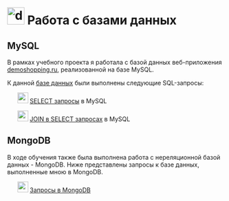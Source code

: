 # <img width="40" height="40" src="https://img.icons8.com/?size=100&id=43611&format=png&color=000000" alt="database"/> Работа с базами данных


## MySQL
В рамках учебного проекта я работала с базой данных веб-приложения [demoshopping.ru](https://qa.demoshopping.ru/), реализованной на базе MySQL.

К данной [базе данных](https://github.com/NikolaevaAR/database/blob/main/%D0%A1%D1%82%D1%80%D1%83%D0%BA%D1%82%D1%83%D1%80%D0%B0%20%D0%B1%D0%B0%D0%B7%D1%8B%20%D0%B4%D0%B0%D0%BD%D0%BD%D1%8B%D1%85%20demoshopping.ru.png) были выполнены следующие SQL-запросы:

&nbsp;&nbsp;&nbsp;&nbsp;&nbsp;
<img width="25" height="25" src="https://img.icons8.com/nolan/96/my-sql.png" alt="my-sql"/> [SELECT запросы](https://docs.google.com/spreadsheets/d/11r04OCBKj_N6k4DEfJlfSPYuMKw3Lk3zgXjZF2EKNiM/edit?usp=sharing) в MySQL

&nbsp;&nbsp;&nbsp;&nbsp;&nbsp;
<img width="25" height="25" src="https://img.icons8.com/nolan/96/my-sql.png" alt="my-sql"/> [JOIN в SELECT запросах](https://docs.google.com/spreadsheets/d/1t594hmCTU5GCKBxPTqHG-ZoKNatpUu6eM-OSpk5uOgo/edit?usp=sharing) в MySQL


## MongoDB
В ходе обучения также была выполнена работа с нереляционной базой данных - MongoDB. Ниже представлены запросы к базе данных, выполненные мною в MongoDB.

&nbsp;&nbsp;&nbsp;&nbsp;&nbsp;
<img width="25" height="25" src="https://img.icons8.com/nolan/96/mongo-db.png" alt="mongo-db"/> [Запросы в MongoDB](https://docs.google.com/spreadsheets/d/1t1VMk8F0yQQqxt8aa8n4_daprP0BmPePxms6hCfqlYE/edit?usp=sharing)
